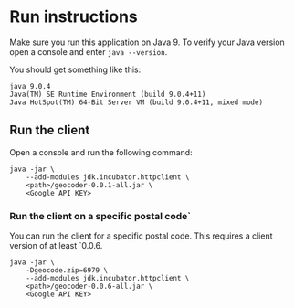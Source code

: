 # Run instructions

Make sure you run this application on Java 9. To verify your Java
version open a console and enter `java --version`.

You should get something like this:

    java 9.0.4
    Java(TM) SE Runtime Environment (build 9.0.4+11)
    Java HotSpot(TM) 64-Bit Server VM (build 9.0.4+11, mixed mode)


## Run the client

Open a console and run the following command:

    java -jar \
        --add-modules jdk.incubator.httpclient \
        <path>/geocoder-0.0.1-all.jar \
        <Google API KEY>
        
        
### Run the client on a specific postal code`

You can run the client for a specific postal code. This requires a client version of at least `0.0.6.

    java -jar \
        -Dgeocode.zip=6979 \
        --add-modules jdk.incubator.httpclient \
        <path>/geocoder-0.0.6-all.jar \
        <Google API KEY>
    


